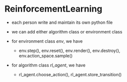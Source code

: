 # ReinforcementLearning

* each person write and maintain its own python file

* we can add either algorithm class or environment class

* for environment class _env_, we have

    * env.step(), env.reset(), env.render(), env.destroy(), env.action_space.sample()

* for algorithm class _rl_agent_, we have

    *  rl_agent.choose_action(), rl_agent.store_transition()

